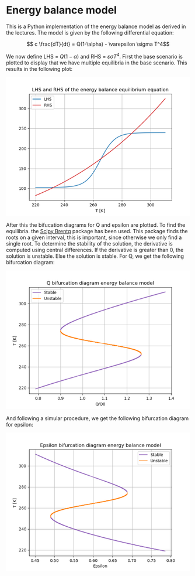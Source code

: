 # Energy balance model
This is a Python implementation of the energy balance model as derived in the lectures. The model is given by the following differential equation:

$$ c \frac{dT}{dt} = Q(1-\alpha) - \varepsilon \sigma T^4$$

We now define LHS =  $Q(1-\alpha)$ and RHS = $\varepsilon \sigma T^4$. First the base scenario is plotted to display that we have multiple equilibria in the base scenario. This results in the following plot:

![alt text](BaseScenario.png)

After this the bifucation diagrams for Q and epsilon are plotted. To find the equilibria. the [Scipy Brentq](https://docs.scipy.org/doc/scipy/reference/generated/scipy.optimize.brentq.html) package has been used. This package finds the roots on a given interval, this is important, since otherwise we only find a single root. To determine the stability of the solution, the derivative is computed using central differences. If the derivative is greater than 0, the solution is unstable. Else the solution is stable. For Q, we get the following bifurcation diagram:

![alt text](Q_Bifurcation.png)

And following a simular procedure, we get the following bifurcation diagram for epsilon:

![alt text](eps_Bifurcation.png)
